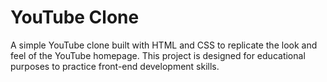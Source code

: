 # YouTube Clone

A simple YouTube clone built with HTML and CSS to replicate the look and feel of the YouTube homepage. This project is designed for educational purposes to practice front-end development skills.
